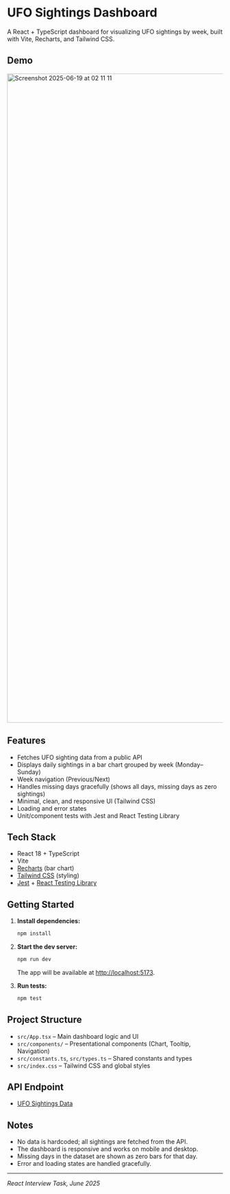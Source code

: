 # UFO Sightings Dashboard

A React + TypeScript dashboard for visualizing UFO sightings by week, built with Vite, Recharts, and Tailwind CSS.

## Demo

<img width="1512" alt="Screenshot 2025-06-19 at 02 11 11" src="https://github.com/user-attachments/assets/370d83d5-5de1-4fec-b8d1-6a2c54b8a10d" />

## Features

- Fetches UFO sighting data from a public API
- Displays daily sightings in a bar chart grouped by week (Monday–Sunday)
- Week navigation (Previous/Next)
- Handles missing days gracefully (shows all days, missing days as zero sightings)
- Minimal, clean, and responsive UI (Tailwind CSS)
- Loading and error states
- Unit/component tests with Jest and React Testing Library

## Tech Stack

- React 18 + TypeScript
- Vite
- [Recharts](https://recharts.org/) (bar chart)
- [Tailwind CSS](https://tailwindcss.com/) (styling)
- [Jest](https://jestjs.io/) + [React Testing Library](https://testing-library.com/)

## Getting Started

1. **Install dependencies:**
   ```zsh
   npm install
   ```
2. **Start the dev server:**

   ```zsh
   npm run dev
   ```

   The app will be available at [http://localhost:5173](http://localhost:5173).

3. **Run tests:**
   ```zsh
   npm test
   ```

## Project Structure

- `src/App.tsx` – Main dashboard logic and UI
- `src/components/` – Presentational components (Chart, Tooltip, Navigation)
- `src/constants.ts`, `src/types.ts` – Shared constants and types
- `src/index.css` – Tailwind CSS and global styles

## API Endpoint

- [UFO Sightings Data](https://my-json-server.typicode.com/Louis-Procode/ufo-Sightings/ufoSightings)

## Notes

- No data is hardcoded; all sightings are fetched from the API.
- The dashboard is responsive and works on mobile and desktop.
- Missing days in the dataset are shown as zero bars for that day.
- Error and loading states are handled gracefully.

---

_React Interview Task, June 2025_
